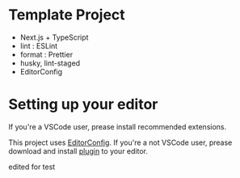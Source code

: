 # Template Project

- Next.js + TypeScript
- lint : ESLint
- format : Prettier
- husky, lint-staged
- EditorConfig

# Setting up your editor

If you're a VSCode user, prease install recommended extensions.

This project uses [EditorConfig](https://editorconfig.org/).
If you're a not VSCode user, prease download and install [plugin](https://editorconfig.org/#download) to your editor.

edited for test
